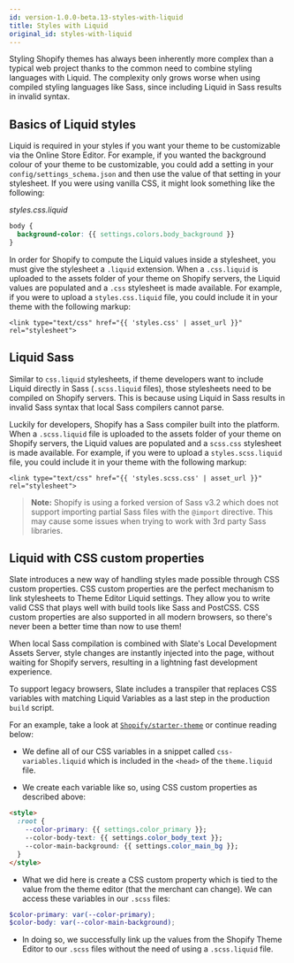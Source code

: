 ```yaml
---
id: version-1.0.0-beta.13-styles-with-liquid
title: Styles with Liquid
original_id: styles-with-liquid
---
```


Styling Shopify themes has always been inherently more complex than a typical web project thanks to the common need to combine styling languages with Liquid. The complexity only grows worse when using compiled styling languages like Sass, since including Liquid in Sass results in invalid syntax.

## Basics of Liquid styles

Liquid is required in your styles if you want your theme to be customizable via the Online Store Editor. For example, if you wanted the background colour of your theme to be customizable, you could add a setting in your `config/settings_schema.json` and then use the value of that setting in your stylesheet. If you were using vanilla CSS, it might look something like the following:

_styles.css.liquid_

```css
body {
  background-color: {{ settings.colors.body_background }}
}
```

In order for Shopify to compute the Liquid values inside a stylesheet, you must give the stylesheet a `.liquid` extension. When a `.css.liquid` is uploaded to the assets folder of your theme on Shopify servers, the Liquid values are populated and a `.css` stylesheet is made available. For example, if you were to upload a `styles.css.liquid` file, you could include it in your theme with the following markup:

```liquid
<link type="text/css" href="{{ 'styles.css' | asset_url }}" rel="stylesheet">
```

## Liquid Sass

Similar to `css.liquid` stylesheets, if theme developers want to include Liquid directly in Sass (`.scss.liquid` files), those stylesheets need to be compiled on Shopify servers. This is because using Liquid in Sass results in invalid Sass syntax that local Sass compilers cannot parse.

Luckily for developers, Shopify has a Sass compiler built into the platform. When a `.scss.liquid` file is uploaded to the assets folder of your theme on Shopify servers, the Liquid values are populated and a `scss.css` stylesheet is made available. For example, if you were to upload a `styles.scss.liquid` file, you could include it in your theme with the following markup:

```liquid
<link type="text/css" href="{{ 'styles.scss.css' | asset_url }}" rel="stylesheet">
```

> **Note:** Shopify is using a forked version of Sass v3.2 which does not support importing partial Sass files with the `@import` directive. This may cause some issues when trying to work with 3rd party Sass libraries.

## Liquid with CSS custom properties

Slate introduces a new way of handling styles made possible through CSS custom properties. CSS custom properties are the perfect mechanism to link stylesheets to Theme Editor Liquid settings. They allow you to write valid CSS that plays well with build tools like Sass and PostCSS. CSS custom properties are also supported in all modern browsers, so there's never been a better time than now to use them!

When local Sass compilation is combined with Slate's Local Development Assets Server, style changes are instantly injected into the page, without waiting for Shopify servers, resulting in a lightning fast development experience.

To support legacy browsers, Slate includes a transpiler that replaces CSS variables with matching Liquid Variables as a last step in the production `build` script.

For an example, take a look at [`Shopify/starter-theme`](https://github.com/Shopify/starter-theme) or continue reading below:

- We define all of our CSS variables in a snippet called `css-variables.liquid` which is included in the `<head>` of the `theme.liquid` file.

- We create each variable like so, using CSS custom properties as described above:

```html
<style>
  :root {
    --color-primary: {{ settings.color_primary }};
    --color-body-text: {{ settings.color_body_text }};
    --color-main-background: {{ settings.color_main_bg }};
  }
</style>
```

- What we did here is create a CSS custom property which is tied to the value from the theme editor (that the merchant can change). We can access these variables in our `.scss` files:

```scss
$color-primary: var(--color-primary);
$color-body: var(--color-main-background);
```

- In doing so, we successfully link up the values from the Shopify Theme Editor to our `.scss` files without the need of using a `.scss.liquid` file.

